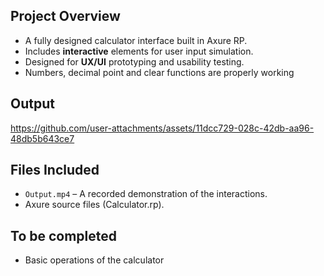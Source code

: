 ## Project Overview

- A fully designed calculator interface built in Axure RP.
- Includes **interactive** elements for user input simulation.
- Designed for **UX/UI** prototyping and usability testing.
- Numbers, decimal point and clear functions are properly working

## Output
https://github.com/user-attachments/assets/11dcc729-028c-42db-aa96-48db5b643ce7

## Files Included
- `Output.mp4` – A recorded demonstration of the interactions.
- Axure source files (Calculator.rp).

## To be completed

- Basic operations of the calculator
